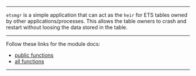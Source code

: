 
---

`etsmgr` is a simple application that can act as the `heir` for ETS
tables owned by other applications/processes. This allows the table
owners to crash and restart without loosing the data stored in the
table.

---

Follow these links for the module docs:

* [public functions](edoc/index.html)
* [all functions](edoc_dev/index.html)

---
